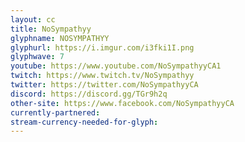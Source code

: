 ```yaml
---
layout: cc
title: NoSympathyy
glyphname: NOSYMPATHYY
glyphurl: https://i.imgur.com/i3fki1I.png
glyphwave: 7
youtube: https://www.youtube.com/NoSympathyyCA1
twitch: https://www.twitch.tv/NoSympathyy
twitter: https://twitter.com/NoSympathyyCA
discord: https://discord.gg/TGr9h2q
other-site: https://www.facebook.com/NoSympathyyCA
currently-partnered: 
stream-currency-needed-for-glyph: 
---
```


